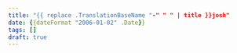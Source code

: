 ```yaml
---
title: "{{ replace .TranslationBaseName "-" " " | title }}josh"
date: {{dateFormat "2006-01-02" .Date}}
tags: []
draft: true
---
```

